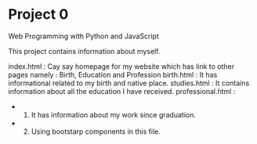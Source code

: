 # Project 0

Web Programming with Python and JavaScript

This project contains information about myself.

index.html : Cay say homepage for my website which has link to other pages namely : Birth, Education and Profession
birth.html : It has informational related to my birth and native place.
studies.html : It contains information about all the education I have received.
professional.html :
 - 1. It has information about my work since graduation.
 - 2. Using bootstarp components in this file.